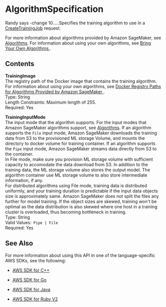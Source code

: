 # AlgorithmSpecification<a name="API_AlgorithmSpecification"></a>

Randy says -change 10.....Specifies the training algorithm to use in a [CreateTrainingJob](http://docs.aws.amazon.com/sagemaker/latest/dg/API_CreateTrainingJob.html) request\. 

For more information about algorithms provided by Amazon SageMaker, see [Algorithms](http://docs.aws.amazon.com/sagemaker/latest/dg/algos.html)\. For information about using your own algorithms, see [Bring Your Own Algorithms ](http://docs.aws.amazon.com/sagemaker/latest/dg/adv-topics-own-algo.html)\. 

## Contents<a name="API_AlgorithmSpecification_Contents"></a>

 **TrainingImage**   
The registry path of the Docker image that contains the training algorithm\. For information about using your own algorithms, see [Docker Registry Paths for Algorithms Provided by Amazon SageMaker ](http://docs.aws.amazon.com/sagemaker/latest/dg/algos-docker-registry-paths.html)\.   
Type: String  
Length Constraints: Maximum length of 255\.  
Required: Yes

 **TrainingInputMode**   
The input mode that the algorithm supports\. For the input modes that Amazon SageMaker algorithms support, see [Algorithms](http://docs.aws.amazon.com/sagemaker/latest/dg/algos.html)\. If an algorithm supports the `File` input mode, Amazon SageMaker downloads the training data from S3 to the provisioned ML storage Volume, and mounts the directory to docker volume for training container\. If an algorithm supports the `Pipe` input mode, Amazon SageMaker streams data directly from S3 to the container\.   
 In File mode, make sure you provision ML storage volume with sufficient capacity to accomodate the data download from S3\. In addition to the training data, the ML storage volume also stores the output model\. The algorithm container use ML storage volume to also store intermediate information, if any\.   
 For distributed algorithms using File mode, training data is distributed uniformly, and your training duration is predictable if the input data objects size is approximately same\. Amazon SageMaker does not split the files any further for model training\. If the object sizes are skewed, training won't be optimal as the data distribution is also skewed where one host in a training cluster is overloaded, thus becoming bottleneck in training\.   
Type: String  
Valid Values:` Pipe | File`   
Required: Yes

## See Also<a name="API_AlgorithmSpecification_SeeAlso"></a>

For more information about using this API in one of the language\-specific AWS SDKs, see the following:

+  [AWS SDK for C\+\+](http://docs.aws.amazon.com/goto/SdkForCpp/sagemaker-2017-07-24/AlgorithmSpecification) 

+  [AWS SDK for Go](http://docs.aws.amazon.com/goto/SdkForGoV1/sagemaker-2017-07-24/AlgorithmSpecification) 

+  [AWS SDK for Java](http://docs.aws.amazon.com/goto/SdkForJava/sagemaker-2017-07-24/AlgorithmSpecification) 

+  [AWS SDK for Ruby V2](http://docs.aws.amazon.com/goto/SdkForRubyV2/sagemaker-2017-07-24/AlgorithmSpecification) 
